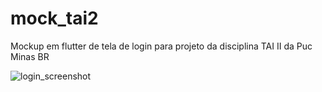 # mock_tai2

Mockup em flutter de tela de login para projeto da disciplina TAI II da Puc Minas BR

![login_screenshot](https://user-images.githubusercontent.com/81333761/174105368-ea6c5c7e-590f-45ed-ba8f-b682fb49b36a.png)
